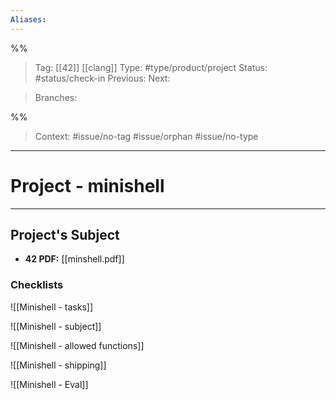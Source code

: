 ```yaml
---
Aliases: 
---
```

%%
> Tag: [[42]] [[clang]]
> Type: #type/product/project 
> Status: #status/check-in
> Previous: 
> Next: 

> Branches: 

%%

> Context: #issue/no-tag #issue/orphan #issue/no-type 

---
# Project - minishell

---
## Project's Subject

- **42 PDF:** [[minshell.pdf]]

### Checklists

![[Minishell - tasks]]

![[Minishell - subject]]


![[Minishell - allowed functions]]


![[Minishell - shipping]]


![[Minishell - Eval]]
